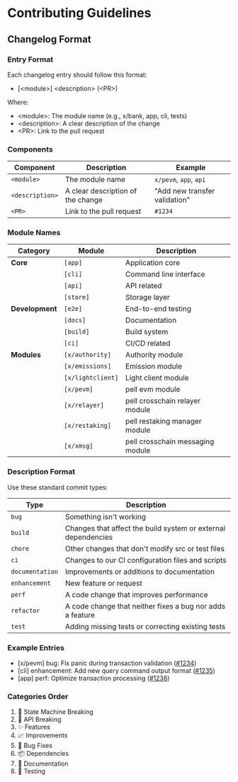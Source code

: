 # Contributing Guidelines

## Changelog Format

### Entry Format

Each changelog entry should follow this format:

* [\<module\>] \<description\> (\<PR\>)

Where:

* \<module\>: The module name (e.g., x/bank, app, cli, tests)
* \<description\>: A clear description of the change
* \<PR\>: Link to the pull request

### Components

| Component | Description | Example |
|-----------|-------------|---------|
| `<module>` | The module name | `x/pevm`, `app`, `api` |
| `<description>` | A clear description of the change | "Add new transfer validation" |
| `<PR>` | Link to the pull request | `#1234` |

### Module Names

| Category | Module | Description |
|----------|--------|-------------|
| **Core** | `[app]` | Application core |
| | `[cli]` | Command line interface |
| | `[api]` | API related |
| | `[store]` | Storage layer |
| **Development** | `[e2e]` | End-to-end testing |
| | `[docs]` | Documentation |
| | `[build]` | Build system |
| | `[ci]` | CI/CD related |
| **Modules** | `[x/authority]` | Authority module |
| | `[x/emissions]` | Emission module |
| | `[x/lightclient]` | Light client module |
| | `[x/pevm]` | pell evm module |
| | `[x/relayer]` | pell crosschain relayer module |
| | `[x/restaking]` | pell restaking manager module |
| | `[x/xmsg]` | pell crosschain messaging module |

### Description Format

Use these standard commit types:

| Type | Description |
|------|-------------|
| `bug` | Something isn't working |
| `build` | Changes that affect the build system or external dependencies |
| `chore` | Other changes that don't modify src or test files |
| `ci` | Changes to our CI configuration files and scripts |
| `documentation` | Improvements or additions to documentation |
| `enhancement` | New feature or request |
| `perf` | A code change that improves performance |
| `refactor` | A code change that neither fixes a bug nor adds a feature |
| `test` | Adding missing tests or correcting existing tests |

### Example Entries

* [x/pevm] bug: Fix panic during transaction validation ([#1234](https://github.com/0xPellNetwork/chain/pull/1234))
* [cli] enhancement: Add new query command output format ([#1235](https://github.com/0xPellNetwork/chain/pull/1235))
* [app] perf: Optimize transaction processing ([#1236](https://github.com/0xPellNetwork/chain/pull/1236))

### Categories Order

1. 🚨 State Machine Breaking
2. 🔄 API Breaking
3. ✨ Features
4. 📈 Improvements
5. 🐛 Bug Fixes
6. 📦 Dependencies
7. 📝 Documentation
8. 🧪 Testing
